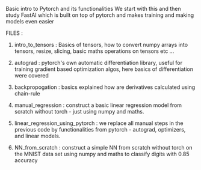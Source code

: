 Basic intro to Pytorch and its functionalities 
We start with this and then study FastAI which is built on top of pytorch and makes training and making models even easier 

FILES : 
1. intro_to_tensors : Basics of tensors, how to convert numpy arrays into tensors, resize, slicing, basic maths operations on tensors etc ...

2. autograd : pytorch's own automatic differentiation library, useful for training gradient based optimization algos, here basics of differentiation were covered

3. backpropogation : basics explained how are derivatives calculated using chain-rule

4. manual_regression : construct a basic linear regression model from scratch without torch - just using numpy and maths.

5. linear_regression_using_pytorch : we replace all manual steps in the previous code by functionalities from pytorch - autograd, optimizers, and linear models.

6. NN_from_scratch : construct a simple NN from scratch without torch on the MNIST data set using numpy and maths to classify digits with 0.85 accuracy
